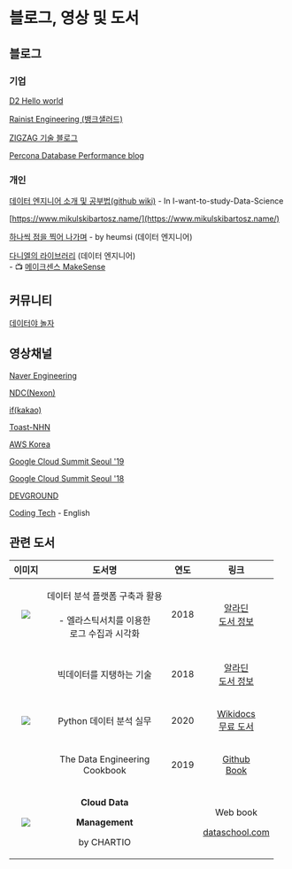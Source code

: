 # 블로그, 영상 및 도서

## 블로그

### 기업

[D2 Hello world](https://d2.naver.com/helloworld)

[Rainist Engineering (뱅크샐러드)](https://medium.com/rainist-engineering)

[ZIGZAG 기술 블로그](https://devblog.croquis.com/ko/)

[Percona Database Performance blog](https://www.percona.com/blog/)

### 개인

[데이터 엔지니어 소개 및 공부법(github wiki)](https://github.com/Team-Neighborhood/I-want-to-study-Data-Science/wiki/%EB%8D%B0%EC%9D%B4%ED%84%B0-%EC%97%94%EC%A7%80%EB%8B%88%EC%96%B4) - In I-want-to-study-Data-Science

[https://www.mikulskibartosz.name/](https://www.mikulskibartosz.name/)

[하나씩 점을 찍어 나가며](https://dailyheumsi.tistory.com/) - by heumsi (데이터 엔지니어)

[다니엘의 라이브러리](https://datalibrary.tistory.com/) (데이터 엔지니어)\
&#x20; \- 📺 [메이크센스 MakeSense](https://www.youtube.com/channel/UCujvrnsinN7StkWj7inK89Q)&#x20;

## 커뮤니티

[데이터야 놀자](https://datayanolja.github.io/index.html)

## 영상채널

[Naver Engineering](https://tv.naver.com/naverd2)

[NDC(Nexon)](https://www.youtube.com/channel/UC3ZjKSQX9JJRCjw3aSrBXSg/videos)

[if(kakao)](https://if.kakao.com)

[Toast-NHN](https://www.youtube.com/channel/UC982FhzZx87lIWCimFiry\_w/videos)

[AWS Korea](https://www.youtube.com/channel/UCM9urpxJaoPf-j1cV9pGszg/videos)

[Google Cloud Summit Seoul '19](https://www.youtube.com/playlist?list=PLBgogxgQVM9tS7Yhzjc3Wt56jc5j-z\_4C)

[Google Cloud Summit Seoul '18](https://www.youtube.com/playlist?list=PLBgogxgQVM9vGnvvD-C3ZTpSo\_FcTiWl-)

[DEVGROUND](http://52.78.123.153/)

[Coding Tech](https://www.youtube.com/channel/UCtxCXg-UvSnTKPOzLH4wJaQ/videos) - English

## 관련 도서

|                                                                                                이미지                                                                                               |                                          도서명                                          |  연도  |                                                                 링크                                                                |
| :----------------------------------------------------------------------------------------------------------------------------------------------------------------------------------------------: | :-----------------------------------------------------------------------------------: | :--: | :-------------------------------------------------------------------------------------------------------------------------------: |
|                                                            ![](https://image.aladin.co.kr/product/16831/62/cover150/k812534667\_1.jpg)                                                           |             <p>데이터 분석 플랫폼 구축과 활용 <br><br> - 엘라스틱서치를 이용한 <br>로그 수집과 시각화</p>            | 2018 |                   <p><a href="https://www.aladin.co.kr/shop/wproduct.aspx?ItemId=168316274">알라딘<br>도서 정보</a></p>                  |
|                                           <img src="https://image.aladin.co.kr/product/17184/68/cover150/k292534797_1.jpg" alt="" data-size="original">                                          |                                     빅데이터를 지탱하는 기술                                     | 2018 |                   <p><a href="https://www.aladin.co.kr/shop/wproduct.aspx?ItemId=171846800">알라딘<br>도서 정보</a></p>                  |
| ![](https://wikidocs.net/images/book/%E1%84%89%E1%85%B3%E1%84%8F%E1%85%B3%E1%84%85%E1%85%B5%E1%86%AB%E1%84%89%E1%85%A3%E1%86%BA\_2018-03-28\_%E1%84%8B%E1%85%A9%E1%84%92%E1%85%AE\_12.41.33.png) |                                    Python 데이터 분석 실무                                   | 2020 |                               <p><a href="https://wikidocs.net/book/1867">Wikidocs<br>무료 도서</a></p>                               |
|                                    <img src="https://raw.githubusercontent.com/andkret/Cookbook/master/images/CookbookCover.jpg" alt="" data-size="original">                                    |                        <p>The Data Engineering <br>Cookbook</p>                       | 2019 |                              <p><a href="https://github.com/andkret/Cookbook">Github<br>Book</a></p>                              |
|                                                           ![](https://dataschool.com/assets/images/cloud-data-management@thumbnail.png)                                                          | <p><strong>Cloud Data</strong></p><p><strong>Management</strong></p><p>by CHARTIO</p> |      | <p>Web book</p><p><a href="https://dataschool.com/data-governance/introduction-to-modern-data-governance/">dataschool.com</a></p> |

